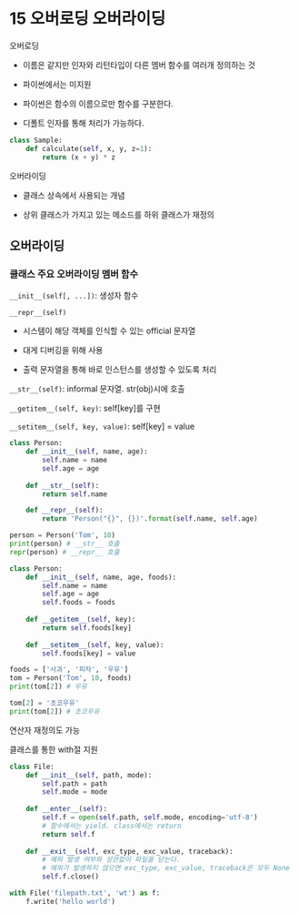 # 15 오버로딩 오버라이딩

오버로딩

* 이름은 같지만 인자와 리턴타입이 다른 멤버 함수를 여러개 정의하는 것

* 파이썬에서는 미지원

* 파이썬은 함수의 이름으로만 함수를 구분한다.

* 디폴트 인자를 통해 처리가 가능하다.

```py
class Sample:
    def calculate(self, x, y, z=1):
        return (x + y) * z
```

오버라이딩

* 클래스 상속에서 사용되는 개념

* 상위 클래스가 가지고 있는 메소드를 하위 클래스가 재정의

## 오버라이딩

### 클래스 주요 오버라이딩 멤버 함수

`__init__(self[, ...])`: 생성자 함수

`__repr__(self)`

* 시스템이 해당 객체를 인식할 수 있는 official 문자열

* 대게 디버깅을 위해 사용

* 출력 문자열을 통해 바로 인스턴스를 생성할 수 있도록 처리

`__str__(self)`: informal 문자열. str(obj)시에 호출

`__getitem__(self, key)`: self[key]를 구현

`__setitem__(self, key, value)`: self[key] = value

```py
class Person:
    def __init__(self, name, age):
        self.name = name
        self.age = age
    
    def __str__(self):
        return self.name

    def __repr__(self):
        return 'Person("{}", {})'.format(self.name, self.age)

person = Person('Tom', 10)
print(person) # __str__ 호출
repr(person) # __repr__ 호출
```

```py
class Person:
    def __init__(self, name, age, foods):
        self.name = name
        self.age = age
        self.foods = foods
    
    def __getitem__(self, key):
        return self.foods[key]
    
    def __setitem__(self, key, value):
        self.foods[key] = value

foods = ['사과', '피자', '우유']
tom = Person('Tom', 10, foods)
print(tom[2]) # 우유

tom[2] = '초코우유'
print(tom[2]) # 초코우유
```

연산자 재정의도 가능

클래스를 통한 with절 지원

```py
class File:
    def __init__(self, path, mode):
        self.path = path
        self.mode = mode
    
    def __enter__(self):
        self.f = open(self.path, self.mode, encoding='utf-8')
        # 함수에서는 yield. class에서는 return
        return self.f
    
    def __exit__(self, exc_type, exc_value, traceback):
        # 예외 발생 여부와 상관없이 파일을 닫는다.
        # 예외가 발생하지 않으면 exc_type, exc_value, traceback은 모두 None
        self.f.close()

with File('filepath.txt', 'wt') as f:
    f.write('hello world')
```